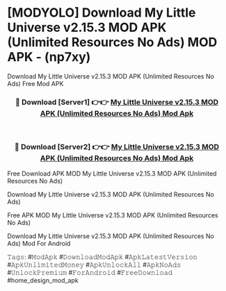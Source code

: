 # [MODYOLO] Download My Little Universe v2.15.3 MOD APK (Unlimited Resources No Ads) MOD APK - (np7xy)
Download My Little Universe v2.15.3 MOD APK (Unlimited Resources No Ads) Free Mod APK

<div align="center">
<h3>🔴 Download [Server1] 👉👉 <a href="https://apk-comot.site?title=My_Little_Universe_v2.15.3_MOD_APK_(Unlimited_Resources_No_Ads)">My Little Universe v2.15.3 MOD APK (Unlimited Resources No Ads) Mod Apk</a></h3><br>

<h3>🔴 Download [Server2] 👉👉 <a href="https://apk-comot.site?title=My_Little_Universe_v2.15.3_MOD_APK_(Unlimited_Resources_No_Ads)">My Little Universe v2.15.3 MOD APK (Unlimited Resources No Ads) Mod Apk</a></h3>
</div>


Free Download APK MOD My Little Universe v2.15.3 MOD APK (Unlimited Resources No Ads)

Download My Little Universe v2.15.3 MOD APK (Unlimited Resources No Ads) 

Free APK MOD My Little Universe v2.15.3 MOD APK (Unlimited Resources No Ads) 

Download My Little Universe v2.15.3 MOD APK (Unlimited Resources No Ads) Mod For Android

𝚃𝚊𝚐𝚜: #𝙼𝚘𝚍𝙰𝚙𝚔 #𝙳𝚘𝚠𝚗𝚕𝚘𝚊𝚍𝙼𝚘𝚍𝙰𝚙𝚔 #𝙰𝚙𝚔𝙻𝚊𝚝𝚎𝚜𝚝𝚅𝚎𝚛𝚜𝚒𝚘𝚗 #𝙰𝚙𝚔𝚄𝚗𝚕𝚒𝚖𝚒𝚝𝚎𝚍𝙼𝚘𝚗𝚎𝚢 #𝙰𝚙𝚔𝚄𝚗𝚕𝚘𝚌𝚔𝙰𝚕𝚕 #𝙰𝚙𝚔𝙽𝚘𝙰𝚍𝚜 #𝚄𝚗𝚕𝚘𝚌𝚔𝙿𝚛𝚎𝚖𝚒𝚞𝚖 #𝙵𝚘𝚛𝙰𝚗𝚍𝚛𝚘𝚒𝚍 #𝙵𝚛𝚎𝚎𝙳𝚘𝚠𝚗𝚕𝚘𝚊𝚍 #home_design_mod_apk